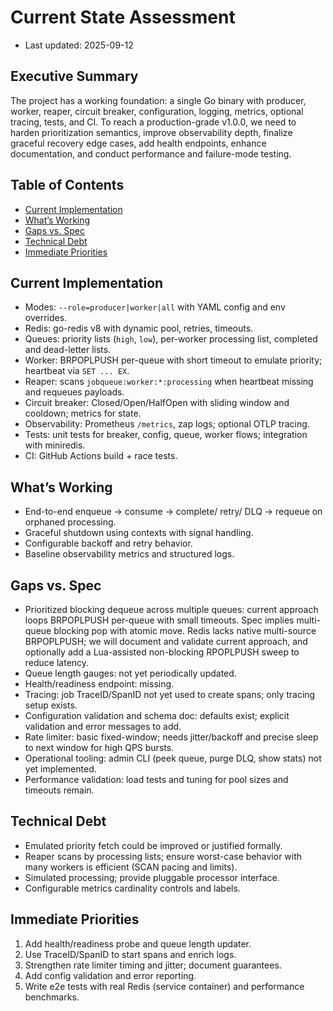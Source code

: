 # Current State Assessment

- Last updated: 2025-09-12

## Executive Summary

The project has a working foundation: a single Go binary with producer, worker, reaper, circuit breaker, configuration, logging, metrics, optional tracing, tests, and CI. To reach a production-grade v1.0.0, we need to harden prioritization semantics, improve observability depth, finalize graceful recovery edge cases, add health endpoints, enhance documentation, and conduct performance and failure-mode testing.

## Table of Contents

- [Current Implementation](#current-implementation)
- [What’s Working](#whats-working)
- [Gaps vs. Spec](#gaps-vs-spec)
- [Technical Debt](#technical-debt)
- [Immediate Priorities](#immediate-priorities)

## Current Implementation

- Modes: `--role=producer|worker|all` with YAML config and env overrides.
- Redis: go-redis v8 with dynamic pool, retries, timeouts.
- Queues: priority lists (`high`, `low`), per-worker processing list, completed and dead-letter lists.
- Worker: BRPOPLPUSH per-queue with short timeout to emulate priority; heartbeat via `SET ... EX`.
- Reaper: scans `jobqueue:worker:*:processing` when heartbeat missing and requeues payloads.
- Circuit breaker: Closed/Open/HalfOpen with sliding window and cooldown; metrics for state.
- Observability: Prometheus `/metrics`, zap logs; optional OTLP tracing.
- Tests: unit tests for breaker, config, queue, worker flows; integration with miniredis.
- CI: GitHub Actions build + race tests.

## What’s Working

- End-to-end enqueue → consume → complete/ retry/ DLQ → requeue on orphaned processing.
- Graceful shutdown using contexts with signal handling.
- Configurable backoff and retry behavior.
- Baseline observability metrics and structured logs.

## Gaps vs. Spec

- Prioritized blocking dequeue across multiple queues: current approach loops BRPOPLPUSH per-queue with small timeouts. Spec implies multi-queue blocking pop with atomic move. Redis lacks native multi-source BRPOPLPUSH; we will document and validate current approach, and optionally add a Lua-assisted non-blocking RPOPLPUSH sweep to reduce latency.
- Queue length gauges: not yet periodically updated.
- Health/readiness endpoint: missing.
- Tracing: job TraceID/SpanID not yet used to create spans; only tracing setup exists.
- Configuration validation and schema doc: defaults exist; explicit validation and error messages to add.
- Rate limiter: basic fixed-window; needs jitter/backoff and precise sleep to next window for high QPS bursts.
- Operational tooling: admin CLI (peek queue, purge DLQ, show stats) not yet implemented.
- Performance validation: load tests and tuning for pool sizes and timeouts remain.

## Technical Debt

- Emulated priority fetch could be improved or justified formally.
- Reaper scans by processing lists; ensure worst-case behavior with many workers is efficient (SCAN pacing and limits).
- Simulated processing; provide pluggable processor interface.
- Configurable metrics cardinality controls and labels.

## Immediate Priorities

1. Add health/readiness probe and queue length updater.
2. Use TraceID/SpanID to start spans and enrich logs.
3. Strengthen rate limiter timing and jitter; document guarantees.
4. Add config validation and error reporting.
5. Write e2e tests with real Redis (service container) and performance benchmarks.
